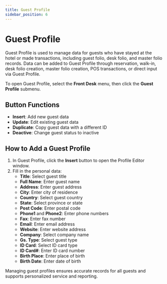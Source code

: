 ```yaml
---
title: Guest Profile
sidebar_position: 6
---
```


# Guest Profile

Guest Profile is used to manage data for guests who have stayed at the hotel or made transactions, including guest folio, desk folio, and master folio records. Data can be added to Guest Profile through reservation, walk-in, desk folio creation, master folio creation, POS transactions, or direct input via Guest Profile.

To open Guest Profile, select the **Front Desk** menu, then click the **Guest Profile** submenu.

## Button Functions

- **Insert**: Add new guest data
- **Update**: Edit existing guest data
- **Duplicate**: Copy guest data with a different ID
- **Deactive**: Change guest status to inactive

## How to Add a Guest Profile

1. In Guest Profile, click the **Insert** button to open the Profile Editor window.
2. Fill in the personal data:
   - **Title**: Select guest title
   - **Full Name**: Enter guest name
   - **Address**: Enter guest address
   - **City**: Enter city of residence
   - **Country**: Select guest country
   - **State**: Select province or state
   - **Post Code**: Enter postal code
   - **Phone1** and **Phone2**: Enter phone numbers
   - **Fax**: Enter fax number
   - **Email**: Enter email address
   - **Website**: Enter website address
   - **Company**: Select company name
   - **Gs. Type**: Select guest type
   - **ID Card**: Select ID card type
   - **ID Card#**: Enter ID card number
   - **Birth Place**: Enter place of birth
   - **Birth Date**: Enter date of birth

Managing guest profiles ensures accurate records for all guests and supports personalized service and reporting.

